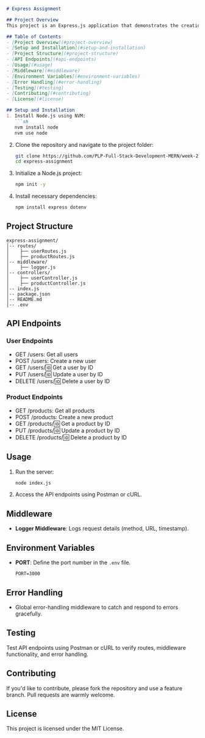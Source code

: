 ```markdown
# Express Assignment

## Project Overview
This project is an Express.js application that demonstrates the creation of RESTful APIs with routes, middleware, controllers, and environment variables.

## Table of Contents
- [Project Overview](#project-overview)
- [Setup and Installation](#setup-and-installation)
- [Project Structure](#project-structure)
- [API Endpoints](#api-endpoints)
- [Usage](#usage)
- [Middleware](#middleware)
- [Environment Variables](#environment-variables)
- [Error Handling](#error-handling)
- [Testing](#testing)
- [Contributing](#contributing)
- [License](#license)

## Setup and Installation
1. Install Node.js using NVM:
   ```sh
   nvm install node
   nvm use node
   ```

2. Clone the repository and navigate to the project folder:
   ```sh
   git clone https://github.com/PLP-Full-Stack-Development-MERN/week-2-express-js-fundamentals-assignment-Tiffany-kay.git
   cd express-assignment
   ```

3. Initialize a Node.js project:
   ```sh
   npm init -y
   ```

4. Install necessary dependencies:
   ```sh
   npm install express dotenv
   ```

## Project Structure
```
express-assignment/
│-- routes/
│    ├── userRoutes.js
│    ├── productRoutes.js
│-- middleware/
│    ├── logger.js
│-- controllers/
│    ├── userController.js
│    ├── productController.js
│-- index.js
│-- package.json
│-- README.md
│-- .env
```

## API Endpoints
### User Endpoints
- GET /users: Get all users
- POST /users: Create a new user
- GET /users/:id: Get a user by ID
- PUT /users/:id: Update a user by ID
- DELETE /users/:id: Delete a user by ID

### Product Endpoints
- GET /products: Get all products
- POST /products: Create a new product
- GET /products/:id: Get a product by ID
- PUT /products/:id: Update a product by ID
- DELETE /products/:id: Delete a product by ID

## Usage
1. Run the server:
   ```sh
   node index.js
   ```

2. Access the API endpoints using Postman or cURL.

## Middleware
- **Logger Middleware**: Logs request details (method, URL, timestamp).

## Environment Variables
- **PORT**: Define the port number in the `.env` file.
   ```env
   PORT=3000
   ```

## Error Handling
- Global error-handling middleware to catch and respond to errors gracefully.

## Testing
Test API endpoints using Postman or cURL to verify routes, middleware functionality, and error handling.

## Contributing
If you'd like to contribute, please fork the repository and use a feature branch. Pull requests are warmly welcome.

## License
This project is licensed under the MIT License.
